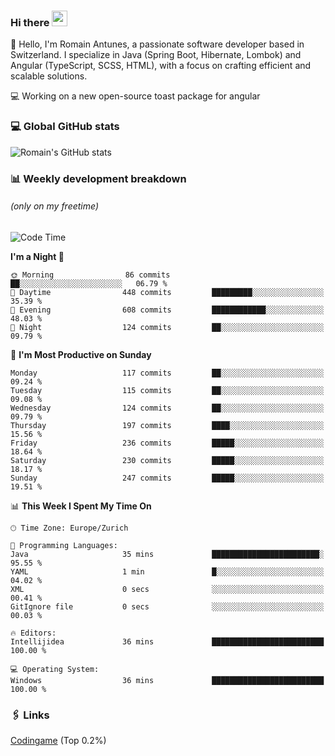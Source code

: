 ### Hi there <img src="https://media.giphy.com/media/hvRJCLFzcasrR4ia7z/giphy.gif" width="25px" height="25px">

👋 Hello, I'm Romain Antunes, a passionate software developer based in Switzerland. I specialize in Java (Spring Boot, Hibernate, Lombok) and Angular (TypeScript, SCSS, HTML), with a focus on crafting efficient and scalable solutions.

💻 Working on a new open-source toast package for angular

### 💻 Global GitHub stats
![Romain's GitHub stats](https://github-readme-streak-stats.herokuapp.com/?user=romainantunes&theme=dark)


### 📊 Weekly development breakdown 
###### *(only on my freetime)*

<!--START_SECTION:wakastats-->
![Code Time](http://img.shields.io/badge/Code%20Time-1%2C771%20hrs%2025%20mins-blue)

**I'm a Night 🦉** 

```text
🌞 Morning                86 commits          ██░░░░░░░░░░░░░░░░░░░░░░░   06.79 % 
🌆 Daytime                448 commits         █████████░░░░░░░░░░░░░░░░   35.39 % 
🌃 Evening                608 commits         ████████████░░░░░░░░░░░░░   48.03 % 
🌙 Night                  124 commits         ██░░░░░░░░░░░░░░░░░░░░░░░   09.79 % 
```
📅 **I'm Most Productive on Sunday** 

```text
Monday                   117 commits         ██░░░░░░░░░░░░░░░░░░░░░░░   09.24 % 
Tuesday                  115 commits         ██░░░░░░░░░░░░░░░░░░░░░░░   09.08 % 
Wednesday                124 commits         ██░░░░░░░░░░░░░░░░░░░░░░░   09.79 % 
Thursday                 197 commits         ████░░░░░░░░░░░░░░░░░░░░░   15.56 % 
Friday                   236 commits         █████░░░░░░░░░░░░░░░░░░░░   18.64 % 
Saturday                 230 commits         █████░░░░░░░░░░░░░░░░░░░░   18.17 % 
Sunday                   247 commits         █████░░░░░░░░░░░░░░░░░░░░   19.51 % 
```


📊 **This Week I Spent My Time On** 

```text
🕑︎ Time Zone: Europe/Zurich

💬 Programming Languages: 
Java                     35 mins             ████████████████████████░   95.55 % 
YAML                     1 min               █░░░░░░░░░░░░░░░░░░░░░░░░   04.02 % 
XML                      0 secs              ░░░░░░░░░░░░░░░░░░░░░░░░░   00.41 % 
GitIgnore file           0 secs              ░░░░░░░░░░░░░░░░░░░░░░░░░   00.03 % 

🔥 Editors: 
Intellijidea             36 mins             █████████████████████████   100.00 % 

💻 Operating System: 
Windows                  36 mins             █████████████████████████   100.00 % 
```


<!--END_SECTION:wakastats-->

### 🖇 Links

[Codingame](https://www.codingame.com/profile/defc3ee5279aecc1bb6114e1f994ea9b3325423) (Top 0.2%)
